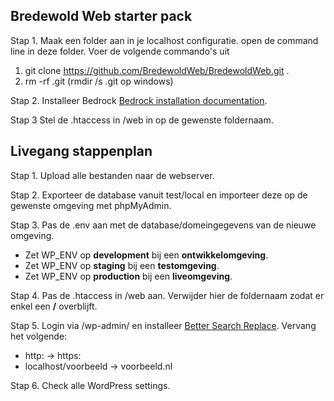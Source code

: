 ## Bredewold Web starter pack

Stap 1. 
Maak een folder aan in je localhost configuratie. open de command line in deze folder. Voer de volgende commando's uit
1. git clone https://github.com/BredewoldWeb/BredewoldWeb.git .
2. rm -rf .git  (rmdir /s .git op windows)

Stap 2. 
Installeer Bedrock [Bedrock installation documentation](https://roots.io/bedrock/docs/installation/#getting-started).

Stap 3 
Stel de .htaccess in /web in op de gewenste foldernaam. 


## Livegang stappenplan

Stap 1.
Upload alle bestanden naar de webserver.

Stap 2. 
Exporteer de database vanuit test/local en importeer deze op de gewenste omgeving met phpMyAdmin.

Stap 3. 
Pas de .env aan met de database/domeingegevens van de nieuwe omgeving. 
- Zet WP_ENV op **development** bij een **ontwikkelomgeving**.
- Zet WP_ENV op **staging** bij een **testomgeving**.
- Zet WP_ENV op **production** bij een **liveomgeving**. 

Stap 4. 
Pas de .htaccess in /web aan. Verwijder hier de foldernaam zodat er enkel een **/** overblijft.

Stap 5. 
Login via /wp-admin/ en installeer [Better Search Replace](https://wordpress.org/plugins/better-search-replace/). Vervang het volgende: 
- http: -> https:
- localhost/voorbeeld -> voorbeeld.nl 

Stap 6. 
Check alle WordPress settings.